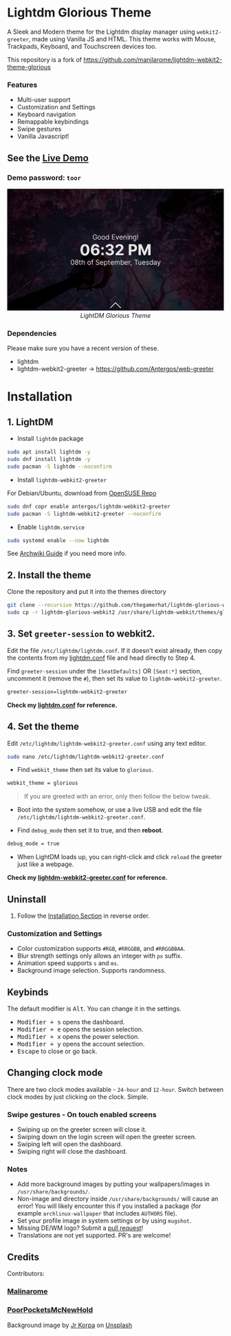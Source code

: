 # Lightdm Glorious Theme

A Sleek and Modern theme for the Lightdm display manager using `webkit2-greeter`, made using Vanilla JS and HTML.
This theme works with Mouse, Trackpads, Keyboard, and Touchscreen devices too.

This repository is a fork of https://github.com/manilarome/lightdm-webkit2-theme-glorious

### Features

+ Multi-user support
+ Customization and Settings
+ Keyboard navigation
+ Remappable keybindings
+ Swipe gestures
+ Vanilla Javascript!

## See the [Live Demo](https://thegamerhat.github.io/lightdm-glorious-webkit2/)

### Demo password: `toor`

<p align='center'><img alt='glorious' src='glorious.gif'/><br/><i>LightDM Glorious Theme</i></p>

### Dependencies

Please make sure you have a recent version of these.

+ lightdm
+ lightdm-webkit2-greeter -> https://github.com/Antergos/web-greeter

# Installation

## 1. LightDM  

  + Install `lightdm` package

  ```bash
  sudo apt install lightdm -y
  sudo dnf install lightdm -y
  sudo pacman -S lightdm --noconfirm
  ```

  + Install `lightdm-webkit2-greeter`

  For Debian/Ubuntu, download from [OpenSUSE Repo](https://software.opensuse.org/download.html?project=home:antergos&package=lightdm-webkit2-greeter)
  
  ```bash
  sudo dnf copr enable antergos/lightdm-webkit2-greeter
  sudo pacman -S lightdm-webkit2-greeter --noconfirm
  ```

  + Enable `lightdm.service` 

  ```bash
  sudo systemd enable --now lightdm
  ```

See [Archwiki Guide](https://wiki.archlinux.org/index.php/LightDM) if you need more info.

## 2. Install the theme

   Clone the repository and put it into the themes directory

  ```bash
  git clone --recursive https://github.com/thegamerhat/lightdm-glorious-webkit2
  sudo cp -r lightdm-glorious-webkit2 /usr/share/lightdm-webkit/themes/glorious
  ```

## 3. Set `greeter-session` to webkit2.

  Edit the file `/etc/lightdm/lightdm.conf`. If it doesn't exist already, then copy the contents from my [lightdm.conf](assets/lightdm.conf) file and head directly to Step 4.

  Find `greeter-session` under the `[SeatDefaults]` OR `[Seat:*]` section, uncomment it (remove the `#`), then set its value to `lightdm-webkit2-greeter`.

  ```bash
  greeter-session=lightdm-webkit2-greeter
  ```

  **Check my [lightdm.conf](assets/lightdm.conf) for reference.**

## 4. Set the theme

  Edit `/etc/lightdm/lightdm-webkit2-greeter.conf` using any text editor.

  ```bash
  sudo nano /etc/lightdm/lightdm-webkit2-greeter.conf
  ```

  - Find `webkit_theme` then set its value to `glorious`.

  ```bash
  webkit_theme = glorious
  ```

  > If you are greeted with an error, only then follow the below tweak.

  + Boot into the system somehow, or use a live USB and edit the file `/etc/lightdm/lightdm-webkit2-greeter.conf`.

  + Find `debug_mode` then set it to true, and then **reboot**.
  
  ```bash
  debug_mode = true
  ```
  
  + When LightDM loads up, you can right-click and click `reload` the greeter just like a webpage.

  **Check my [lightdm-webkit2-greeter.conf](assets/lightdm-webkit2-greeter.conf) for reference.**

## Uninstall

1. Follow the [Installation Section](#installation) in reverse order.

### Customization and Settings

+ Color customization supports `#RGB`, `#RRGGBB`, and `#RRGGBBAA`.
+ Blur strength settings only allows an integer with `px` suffix.
+ Animation speed supports `s` and `ms`.
+ Background image selection. Supports randomness.

## Keybinds

The default modifier is <kbd>Alt</kbd>. You can change it in the settings.

+ <kbd>Modifier + s</kbd> opens the dashboard.
+ <kbd>Modifier + e</kbd> opens the session selection.
+ <kbd>Modifier + x</kbd> opens the power selection.
+ <kbd>Modifier + y</kbd> opens the account selection.
+ <kbd>Escape</kbd> to close or go back.

## Changing clock mode

There are two clock modes available - `24-hour` and `12-hour`. Switch between clock modes by just clicking on the clock. Simple.

### Swipe gestures - On touch enabled screens

+ Swiping up on the greeter screen will close it.
+ Swiping down on the login screen will open the greeter screen.
+ Swiping left will open the dashboard.
+ Swiping right will close the dashboard.

### Notes

+ Add more background images by putting your wallpapers/images in `/usr/share/backgrounds/`.
+ Non-image and directory inside `/usr/share/backgrounds/` will cause an error! You will likely encounter this if you installed a package (for example `archlinux-wallpaper` that includes `AUTHORS` file).
+ Set your profile image in system settings or by using `mugshot`.
+ Missing DE/WM logo? Submit a [pull request](https://github.com/thegamerhat/lightdm-glorious-webkit2/pulls)!
+ Translations are not yet supported. PR's are welcome!

## Credits

Contributors: 

### [Malinarome](https://github.com/manilarome)

### [PoorPocketsMcNewHold](https://github.com/PoorPocketsMcNewHold)

<span>Background image by <a href="https://unsplash.com/@korpa?utm_source=unsplash&amp;utm_medium=referral&amp;utm_content=creditCopyText">Jr Korpa</a> on <a href="https://unsplash.com/s/photos/cherry-blossoms-purple?utm_source=unsplash&amp;utm_medium=referral&amp;utm_content=creditCopyText">Unsplash</a></span>

